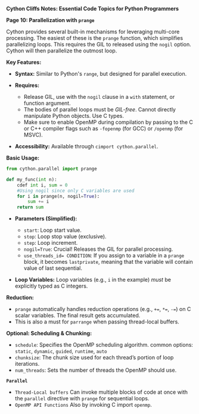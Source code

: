 **Cython Cliffs Notes: Essential Code Topics for Python Programmers**

**Page 10: Parallelization with `prange`**

Cython provides several built-in mechanisms for leveraging multi-core processing. The easiest of these is the `prange` function, which simplifies parallelizing loops.  This requires the GIL to released using the `nogil` option. Cython will then parallelize the outmost loop.

**Key Features:**

*   **Syntax:** Similar to Python's `range`, but designed for parallel execution. 
*   **Requires:**
    *   Release GIL, use with the `nogil` clause in a `with` statement, or function argument.
    *   The bodies of parallel loops must be *GIL-free*. Cannot directly manipulate Python objects. Use C types.
    * Make sure to enable OpenMP during compilation by passing to the C or C++ compiler flags such as `-fopenmp` (for GCC) or `/openmp` (for MSVC).

*   **Accessibility:** Available through `cimport cython.parallel`.

**Basic Usage:**

```python
from cython.parallel import prange

def my_func(int n):
    cdef int i, sum = 0
    #Using nogil since only C variables are used
    for i in prange(n, nogil=True): 
        sum += i 
    return sum
```

*   **Parameters (Simplified):**
    *   `start`:  Loop start value.
    *   `stop`:  Loop stop value (exclusive).
    *   `step`:  Loop increment.
    *   `nogil=True`: Crucial!  Releases the GIL for parallel processing.
    *  `use_threads_id= CONDITION`: If you assign to a variable in a `prange` block, it becomes ``lastprivate``, meaning that the variable will contain value of last sequential.

*   **Loop Variables:** Loop variables (e.g., `i` in the example) *must* be explicitly typed as C integers.

**Reduction:**

*   `prange` automatically handles reduction operations (e.g., `+=`, `*=`, `-=`) on C scalar variables. The final result gets accumulated.
*   This is also a must for `parrange` when passing thread-local buffers.

**Optional: Scheduling & Chunking:**

*   `schedule`: Specifies the OpenMP scheduling algorithm. common options: `static`, `dynamic`, `guided`, `runtime`, `auto`
*   `chunksize`: The chunk size used for each thread’s portion of loop iterations.
*   `num_threads`: Sets the number of threads the OpenMP should use.

**``Parallel``**

*   `Thread-Local buffers` Can invoke multiple blocks of code at once with the ``parallel`` directive with ``prange`` for sequential loops.
*   `OpenMP API Functions` Also by invoking C import ``openmp``.
